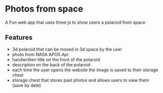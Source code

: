 # Photos from space

A Fun web app that uses three js to show users a polaroid from space

## Features

- 3d polaroid that can be moved in 3d space by the user
- photo from NASA APOS Api
- handwritten title on the front of the polaroid 
- description on the back of the polaroid
- each time the user opens the website the image is saved to their storage chest
- storage chest that stores past photos and allows users to view them (save by date)
